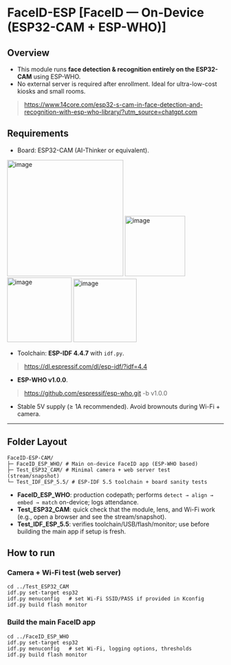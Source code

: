 # FaceID-ESP [FaceID — On-Device (ESP32-CAM + ESP-WHO)]
## Overview
- This module runs **face detection & recognition entirely on the ESP32-CAM** using ESP-WHO.  
- No external server is required after enrollment. Ideal for ultra-low-cost kiosks and small rooms.

> https://www.14core.com/esp32-s-cam-in-face-detection-and-recognition-with-esp-who-library/?utm_source=chatgpt.com

## Requirements
- Board: ESP32-CAM (AI-Thinker or equivalent).

<img width="270" alt="image" src="https://github.com/user-attachments/assets/11721ba0-5ed0-4caf-aa5c-fe7d4cb2508d">
<img width="140" alt="image" src="https://github.com/user-attachments/assets/13878d8e-575d-44d9-9d27-af9a1379ff66">
<img width="150" alt="image" src="https://github.com/user-attachments/assets/9fb330d6-ecaf-4c63-876b-d1e720a2472b">
<img width="147" alt="image" src="https://github.com/user-attachments/assets/cb5ab32f-0c67-4d5a-84ff-2e23b28af88f">

- Toolchain: **ESP-IDF 4.4.7** with `idf.py`.
> https://dl.espressif.com/dl/esp-idf/?idf=4.4

- **ESP-WHO v1.0.0**.
> https://github.com/espressif/esp-who.git -b v1.0.0

- Stable 5V supply (≥ 1A recommended). Avoid brownouts during Wi-Fi + camera.

---

## Folder Layout
```
FaceID-ESP-CAM/
├─ FaceID_ESP_WHO/ # Main on-device FaceID app (ESP-WHO based)
├─ Test_ESP32_CAM/ # Minimal camera + web server test (stream/snapshot)
└─ Test_IDF_ESP_5.5/ # ESP-IDF 5.5 toolchain + board sanity tests
```

- **FaceID_ESP_WHO**: production codepath; performs `detect → align → embed → match` on-device; logs attendance.
- **Test_ESP32_CAM**: quick check that the module, lens, and Wi-Fi work (e.g., open a browser and see the stream/snapshot).
- **Test_IDF_ESP_5.5**: verifies toolchain/USB/flash/monitor; use before building the main app if setup is fresh.

## How to run
### Camera + Wi-Fi test (web server)
```
cd ../Test_ESP32_CAM
idf.py set-target esp32
idf.py menuconfig   # set Wi-Fi SSID/PASS if provided in Kconfig
idf.py build flash monitor
```

### Build the main FaceID app
```
cd ../FaceID_ESP_WHO
idf.py set-target esp32
idf.py menuconfig   # set Wi-Fi, logging options, thresholds
idf.py build flash monitor
```

